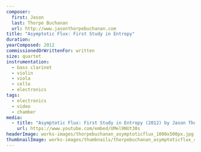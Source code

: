 ```yaml
---
composer:
  first: Jason
  last: Thorpe Buchanan
  url: http://www.jasonthorpebuchanan.com
title: "Asymptotic Flux: First Study in Entropy"
duration:
yearComposed: 2012
commissionedOrWrittenFor: written
size: quartet
instrumentation:
  - bass clarinet
  - violin
  - viola
  - cello
  - electronics
tags:
  - electronics
  - video
  - chamber
media:
  - title: "Asymptotic Flux: First Study in Entropy (2012) by Jason Thorpe Buchanan"
    url: https://www.youtube.com/embed/UMel9NUt30s
headerImage: works-images/thorpebuchanan_asymptoticflux_1000x500px.jpg
thumbnailImage: works-images/thumbnails/thorpebuchanan_asymptoticflux_400x200.jpg
---
```

